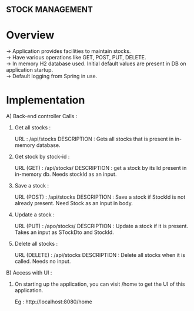## STOCK MANAGEMENT

# Overview
-> Application provides facilities to maintain stocks.</br>
-> Have various operations like GET, POST, PUT, DELETE.</br>
-> In memory H2 database used. Initial default values are present in DB on application startup.</br>
-> Default logging from Spring in use.</br>

# Implementation

A) Back-end controller Calls :

1) Get all stocks :
	
	URL : /api/stocks
	DESCRIPTION : Gets all stocks that is present in in-memory database.

2) Get stock by stock-id :

	URL (GET) : /api/stocks/<stockId>
	DESCRIPTION : get a stock by its Id present in in-memory db. Needs stockId as an input.
	
3) Save a stock : 

	URL (POST) : /api/stocks
	DESCRIPTION : Save a stock if StockId is not already present. Need Stock as an input in body.

4) Update a stock : 

	URL (PUT) : /apo/stocks/<stockId>
	DESCRIPTION : Update a stock if it is present. Takes an input as STockDto and StockId.
	
5) Delete all stocks :
	
	URL (DELETE) : /api/stocks
	DESCRIPTION : Delete all stocks when it is called. Needs no input.
	
	
B) Access with UI :
	
1) On starting up the application, you can visit /home to get the UI of this application.
	
	Eg : http://localhost:8080/home
